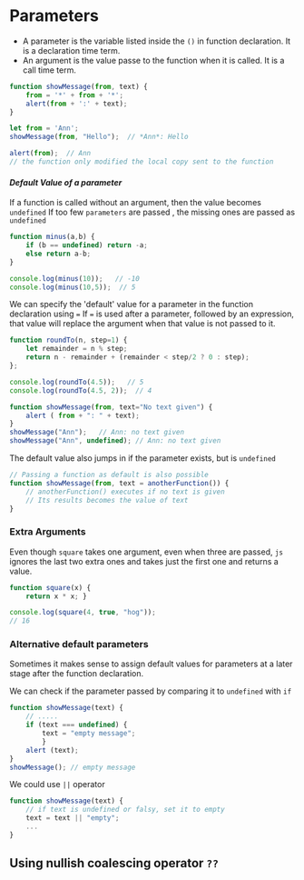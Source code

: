 
# Parameters

* A parameter is the variable listed inside the `()` in function declaration. It is a declaration time term.
* An argument is the value passe to the function when it is called. It is a call time term.

```js
function showMessage(from, text) {
	from = '*' + from + '*';
	alert(from + ':' + text);
}

let from = 'Ann';
showMessage(from, "Hello");  // *Ann*: Hello

alert(from);  // Ann
// the function only modified the local copy sent to the function
```

#### ***Default Value of a parameter***

If a function is called without an argument, then the value becomes `undefined`
If too few `parameters` are passed , the missing ones are passed as `undefined`

```js
function minus(a,b) {
	if (b == undefined) return -a;
	else return a-b;
}

console.log(minus(10));   // -10
console.log(minus(10,5));  // 5
```

We can specify the 'default' value for a parameter in the function declaration using `=`
If `=` is used after a parameter, followed by an expression, that value will replace the argument when that value is not passed to it.

```js
function roundTo(n, step=1) {
	let remainder = n % step;
	return n - remainder + (remainder < step/2 ? 0 : step);
};

console.log(roundTo(4.5));   // 5
console.log(roundTo(4.5, 2));  // 4

function showMessage(from, text="No text given") {
	alert ( from + ": " + text);
}
showMessage("Ann");   // Ann: no text given
showMessage("Ann", undefined); // Ann: no text given
```
The default value also jumps in if the parameter exists, but is `undefined`

```js
// Passing a function as default is also possible
function showMessage(from, text = anotherFunction()) {
	// anotherFunction() executes if no text is given
	// Its results becomes the value of text
} 
```

### Extra Arguments

Even though `square` takes one argument, even when three are passed, `js` ignores the last two extra ones and takes just the first one and returns a value.
```js
function square(x) {
	return x * x; }

console.log(square(4, true, "hog"));
// 16
```

### Alternative default parameters

Sometimes it makes sense to assign default values for parameters at a later stage after the function declaration.

We can check if the parameter passed by comparing it to `undefined` with `if`
```js
function showMessage(text) {
	// .....
	if (text === undefined) {
		text = "empty message";
		}
	alert (text);
}
showMessage(); // empty message
```

We could use `||` operator
```js
function showMessage(text) {
	// if text is undefined or falsy, set it to empty
	text = text || "empty";
	...
}
```


## Using nullish coalescing operator `??`
